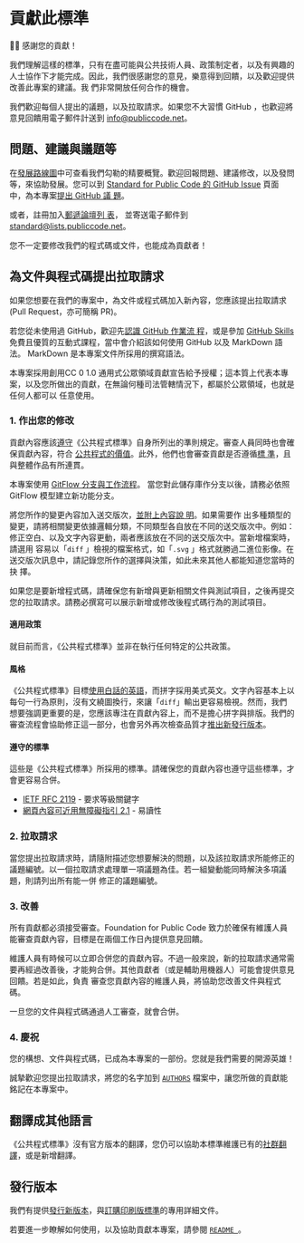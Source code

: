 # 貢獻此標準

<!-- SPDX-License-Identifier: CC0-1.0 -->
<!-- SPDX-FileCopyrightText: 2019-2022 The Foundation for Public Code <info@publiccode.net>, https://standard.publiccode.net/AUTHORS -->

🙇‍♀️ 感謝您的貢獻！

我們理解這樣的標準，只有在盡可能與公共技術人員、政策制定者，以及有興趣的人士協作下才能完成。因此，我們很感謝您的意見，樂意得到回饋，以及歡迎提供改善此專案的建議。我
們非常開放任何合作的機會。

我們歡迎每個人提出的議題，以及拉取請求。如果您不大習慣 GitHub ，也歡迎將意見回饋用電子郵件計送到
[info@publiccode.net](mailto:info@publiccode.net)。

## 問題、建議與議題等

在[發展路線圖](/docs/roadmap.md)中可查看我們勾勒的精要概覽。歡迎回報問題、建議修改，以及發問等，來協助發展。您可以到 [Standard
for Public Code 的 GitHub
Issue](https://github.com/publiccodenet/standard/issues) 頁面中，為本專案[提出 GitHub 議
題](https://docs.github.com/en/issues/tracking-your-work-with-issues/creating-an-issue)。

或者，註冊加入[郵遞論壇列
表](https://lists.publiccode.net/mailman/postorius/lists/standard.lists.publiccode.net/)，
並寄送電子郵件到[standard@lists.publiccode.net](mailto:standard@lists.publiccode.net)。

您不一定要修改我們的程式碼或文件，也能成為貢獻者！

## 為文件與程式碼提出拉取請求

如果您想要在我們的專案中，為文件或程式碼加入新內容，您應該提出拉取請求 (Pull Request，亦可簡稱 PR)。

若您從未使用過 GitHub，歡迎先[認識 GitHub 作業流
程](https://docs.github.com/en/get-started/quickstart/github-flow)，或是參加 [GitHub
Skills](https://skills.github.com/) 免費且優質的互動式課程，當中會介紹該如何使用 GitHub 以及 MarkDown 語法。
MarkDown 是本專案文件所採用的撰寫語法。

本專案採用創用CC 0 1.0 通用式公眾領域貢獻宣告給予授權；這本質上代表本專案，以及您所做出的貢獻，在無論何種司法管轄情況下，都屬於公眾領域，也就是任何人都可以
任意使用。

### 1. 作出您的修改

貢獻內容應該[遵守](docs/standard-for-public-code.html)《公共程式標準》自身所列出的準則規定。審查人員同時也會確保貢獻內容，符合
[公共程式的價值](foreword.md#values-of-public-code)。此外，他們也會審查貢獻是否遵循[標
準](#standards-to-follow)，且與整體作品有所連貫。

本專案使用 [GitFlow 分支與工作流程](https://nvie.com/posts/a-successful-git-branching-model/)。
當您對此儲存庫作分支以後，請務必依照 GitFlow 模型建立新功能分支。

將您所作的變更內容加入送交版次，[並附上內容說
明](https://robots.thoughtbot.com/5-useful-tips-for-a-better-commit-message)。如果需要作
出多種類型的變更，請將相關變更依據邏輯分類，不同類型各自放在不同的送交版次中。例如：修正空白、以及文字內容更動，兩者應該放在不同的送交版次中。當新增檔案時，請選用
容易以「`diff` 」檢視的檔案格式，如「`.svg` 」格式就勝過二進位影像。在送交版次訊息中，請記錄您所作的選擇與決策，如此未來其他人都能知道您當時的抉
擇。

如果您是要新增程式碼，請確保您有新增與更新相關文件與測試項目，之後再提交您的拉取請求。請務必撰寫可以展示新增或修改後程式碼行為的測試項目。

#### 適用政策

就目前而言，《公共程式標準》並非在執行任何特定的公共政策。

#### 風格

《公共程式標準》目標[使用白話的英語](criteria/use-plain-english.md)，而拼字採用美式英文。文字內容基本上以每句一行為原則，沒有文繞圖換行，來讓「`diff`」輸出更容易檢視。然而，我們想要強調更重要的是，您應該專注在貢獻內容上，而不是擔心拼字與排版。我們的審查流程會協助修正這一部分，也會另外再次檢查品質才[推出新發行版本](docs/releasing.md)。

#### 遵守的標準

這些是《公共程式標準》所採用的標準。請確保您的貢獻內容也遵守這些標準，才會更容易合併。

* [IETF RFC 2119](https://tools.ietf.org/html/rfc2119) - 要求等級關鍵字
* [網頁內容可近用無障礙指引 2.1](https://www.w3.org/TR/WCAG21/#readable) - 易讀性

### 2. 拉取請求

當您提出拉取請求時，請隨附描述您想要解決的問題，以及該拉取請求所能修正的議題編號。以一個拉取請求處理單一項議題為佳。若一組變動能同時解決多項議題，則請列出所有能一併
修正的議題編號。

### 3. 改善

所有貢獻都必須接受審查。Foundation for Public Code 致力於確保有維護人員能審查貢獻內容，目標是在兩個工作日內提供意見回饋。

維護人員有時候可以立即合併您的貢獻內容。不過一般來說，新的拉取請求通常需要再經過改善後，才能夠合併。其他貢獻者（或是輔助用機器人）可能會提供意見回饋。若是如此，負責
審查您貢獻內容的維護人員，將協助您改善文件與程式碼。

一旦您的文件與程式碼通過人工審查，就會合併。

### 4. 慶祝

您的構想、文件與程式碼，已成為本專案的一部份。您就是我們需要的開源英雄！

誠摯歡迎您提出拉取請求，將您的名字加到 [`AUTHORS`](AUTHORS.md) 檔案中，讓您所做的貢獻能銘記在本專案中。

## 翻譯成其他語言

《公共程式標準》沒有官方版本的翻譯，您仍可以協助本標準維護已有的[社群翻譯](https://github.com/publiccodenet/community-translations-standard)，或是新增翻譯。

## 發行版本

我們有提供[發行新版本](/docs/releasing.md)，與[訂購印刷版標準](/docs/printing.md)的專用詳細文件。

若要進一步瞭解如何使用，以及協助貢獻本專案，請參閱 [`README `](README.md)。
